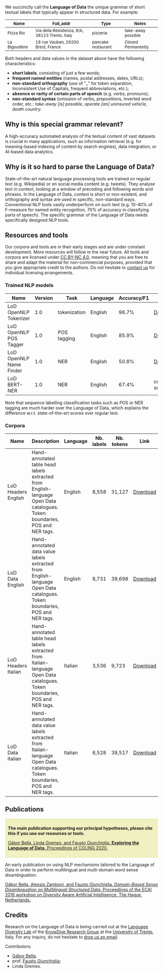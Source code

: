 
We succinctly call the **Language of Data** the unique grammar of short textual labels that typically appear in structured data. For example:

<sub>Name</sub> | <sub>Full_addr</sub> | <sub>Type</sub> | <sub>Notes</sub>
----------------|----------------------|-----------------|-----------------
<sub>Pizza Rio</sub> | <sub>Via della Resistenza, 9/A, 38123 Trento, Italy</sub> | <sub>pizzeria</sub> | <sub>take-away possible</sub>
<sub>La Bigoudène</sub> | <sub>18 rue Vauban, 29200 Brest, France</sub> | <sub>pancake restaurant</sub> | <sub>Closed Permanently</sub>

Both headers and data values in the dataset above have the following characteristics:

* **short labels**, consisting of just a few words;
* **frequent named entities** (names, postal addresses, dates, URLs);
* **non-standard orthography** (use of "\_" for token separation, Inconsistent Use of Capitals, frequent abbreviations, etc.);
* **absence or rarity of certain parts of speech** (e.g. verbs, pronouns);
* **non-standard syntax** (omission of verbs, prepositions, inverted word order, etc.: _take-away \[is\] possible_, _operate \[an\] uninsured vehicle_, _death country_.

## Why is this special grammar relevant?

A high-accuracy automated analysis of the textual content of vast datasets is crucial in many applications, such as information retrieval (e.g. for meaning-based indexing of content by search engines), data integration, or AI-based data analytics.

## Why is it so hard to parse the Language of Data?

State-of-the-art natural language processing tools are trained on regular text (e.g. Wikipedia) or on social media content (e.g. tweets). They analyse text _in context_, looking at a window of preceding and following words and phrases. In the Language of Data, context is short or non-existent, and orthography and syntax are used in specific, non-standard ways. Conventional NLP tools vastly underperform on such text (e.g. 10-40% of F-measure for named entity recognition, 70% of accuracy in classifying parts of speech). The specific grammar of the Language of Data needs specifically designed NLP tools.

## Resources and tools

Our corpora and tools are in their early stages and are under constant development. More resources will follow in the near future.
All tools and corpora are licensed under [CC BY-NC 4.0](https://creativecommons.org/licenses/by-nc/4.0/), meaning that you are free to share and adapt the material for non-commercial purposes, provided that you give appropriate credit to the authors. Do not hesitate to [contact us](mailto:thelanguageofdata@gmail.com) for individual licensing arrangements. 

### Trained NLP models

Name | Version | Task | Language | Accuracy/F1 | Link
-----|---------|------|----------|-------------|-----
LoD OpenNLP Tokenizer  | 1.0 | tokenization | English | 96.7% | [Download](https://github.com/gbella/languageofdata/tree/main/download/en_tokenizer_lod.bin)
LoD OpenNLP POS Tagger | 1.0 | POS tagging  | English | 85.9% | [Download](https://github.com/gbella/languageofdata/tree/main/download/en_postagger_lod.bin)
LoD OpenNLP Name Finder| 1.0 | NER          | English | 50.8% | [Download](https://github.com/gbella/languageofdata/tree/main/download/en_ner_lod.bin)
LoD BERT-NER           | 1.0 | NER          | English | 67.4% | coming soon

Note that sequence labelling classification tasks such as POS or NER tagging are much harder over the Language of Data, which explains the difference w.r.t. state-of-the-art scores over regular text.

### Corpora

Name | Description | Language | Nb. labels | Nb. tokens | Link
-----|-------------|----------|------------|------------|-----
LoD Headers English | Hand-annotated table head labels extracted from English-language Open Data catalogues. Token boundaries, POS and NER tags. | English | 8,558 | 31,127 | [Download](https://github.com/gbella/languageofdata/tree/main/download/lod_eng_headers_annotated_0.9.zip)
LoD Data English | Hand-annotated data value labels extracted from English-language Open Data catalogues. Token boundaries, POS and NER tags. | English | 8,731 | 39,698 | [Download](https://github.com/gbella/languageofdata/tree/main/download/lod_eng_data_annotated_0.9.zip)
LoD Headers Italian | Hand-annotated table head labels extracted from Italian-language Open Data catalogues. Token boundaries, POS and NER tags. | Italian | 3,536 | 9,723 | [Download](https://github.com/gbella/languageofdata/tree/main/download/lod_ita_headers_annotated_0.9.zip)
LoD Data Italian | Hand-annotated data value labels extracted from Italian-language Open Data catalogues. Token boundaries, POS and NER tags. | Italian | 6,528 | 39,517 | [Download](https://github.com/gbella/languageofdata/tree/main/download/lod_ita_data_annotated_0.9.zip)


## Publications

<div style="background-color: #f0f0c0; padding: 7pt;">
<p style="font-weight: bold">The main publication supporting our principal hypotheses, please cite this if you use our resources or tools.</p>
<p>
<a href="https://www.researchgate.net/publication/344451391_Exploring_the_Language_of_Data" target="_blank">Gábor Bella, Linda Gremes, and Fausto Giunchiglia. <span style="font-weight: bold">Exploring the Language of Data.</span> Proceedings of COLING 2020.</a>
</p>
</div>

An early publication on using NLP mechanisms tailored to the Language of Data in order to perform multilingual and multi-domain word sense disambiguation:

[Gábor Bella, Alessio Zamboni, and Fausto Giunchiglia. _Domain-Based Sense Disambiguation on Multilingual Structured Data._ Proceedings of the ECAI 2016 workshop on Diversity Aware Artificial Intelligence, The Hague, Netherlands.](http://www.ecai2016.org/content/uploads/2016/08/W13-diversity-2016.pdf#page=59)


## Credits

Research on the Language of Data is being carried out at the [Language Diversity Lab](http://knowdive.disi.unitn.it/language-diversity/) of the [KnowDive Research Group](http://knowdive.disi.unitn.it) at the [University of Trento](http://www.unitn.it), Italy. For any inquiry, do not hesitate to [drop us an email](mailto:thelanguageofdata@gmail.com).

Contributors:

* [Gábor Bella](http://sites.google.com/site/gaborbellaphd);
* prof. [Fausto Giunchiglia](http://disi.unitn.it/~fausto);
* Linda Gremes.
